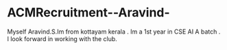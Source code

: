 # ACMRecruitment--Aravind-
Myself Aravind.S.Im from kottayam kerala . 
Im a 1st year in CSE AI A batch .
I look forward in working with the club.
